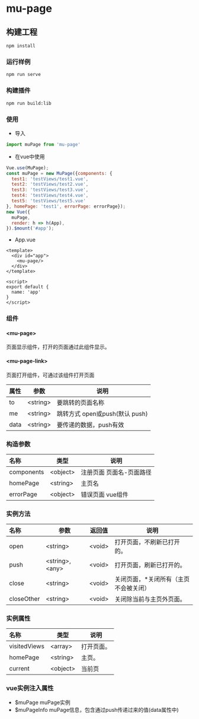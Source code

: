 # mu-page

## 构建工程
```
npm install
```

### 运行样例
```
npm run serve
```

### 构建插件
```
npm run build:lib
```

### 使用
* 导入
```javascript
import muPage from 'mu-page'
```
* 在vue中使用
``` javascript
Vue.use(MuPage);
const muPage = new MuPage({components: {
  test1: 'testViews/test1.vue',
  test2: 'testViews/test2.vue',
  test3: 'testViews/test3.vue',
  test4: 'testViews/test4.vue',
  test5: 'testViews/test5.vue'
}, homePage: 'test1', errorPage: errorPage});
new Vue({
  muPage,
  render: h => h(App),
}).$mount('#app');
```
* App.vue
``` vue
<template>
  <div id="app">
    <mu-page/>
  </div>
</template>

<script>
export default {
  name: 'app'
}
</script>

```

### 组件

#### &lt;mu-page&gt;  
页面显示组件，打开的页面通过此组件显示。
#### &lt;mu-page-link&gt;  
页面打开组件，可通过该组件打开页面

| 属性 | 参数 | 说明 |
|:---|----|----| 
|to|&lt;string&gt;|要跳转的页面名称| 
|me|&lt;string&gt;|跳转方式 open或push(默认 push)| 
|data|&lt;string&gt;|要传递的数据，push有效| 

### 构造参数

| 名称 | 类型 | 说明 |
|:---|----|----|
|components|&lt;object&gt;|注册页面 页面名-页面路径|
|homePage|&lt;string&gt;|主页名|
|errorPage|&lt;object&gt;|错误页面 vue组件|
### 实例方法

| 名称 | 参数 | 返回值 | 说明 |
|:---|----|----| ---- |
|open|&lt;string&gt;|&lt;void&gt;|打开页面，不刷新已打开的。|
|push|&lt;string&gt;, &lt;any&gt;|&lt;void&gt;|打开页面，刷新已打开的。|
|close|&lt;string&gt;|&lt;void&gt;|关闭页面，*关闭所有（主页不会被关闭）|
|closeOther|&lt;string&gt;|&lt;void&gt;|关闭除当前与主页外页面。|

### 实例属性

| 名称 | 类型 | 说明 |
|:---|----| ---- |
|visitedViews|&lt;array&gt;|打开页面。|
|homePage|&lt;string&gt;|主页。|
|current|&lt;object&gt;|当前页|

### vue实例注入属性

* $muPage muPage实例
* $muPageInfo muPage信息，包含通过push传递过来的值(data属性中)

